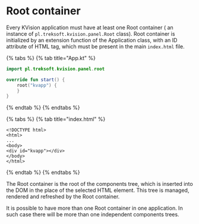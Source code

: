 # Root container

Every KVision application must have at least one Root container \( an instance of `pl.treksoft.kvision.panel.Root` class\). Root container is initialized by an extension function of the Application class, with an ID attribute of HTML tag, which must be present in the main `index.html` file.

{% tabs %}
{% tab title="App.kt" %}
```kotlin
import pl.treksoft.kvision.panel.root

override fun start() {
    root("kvapp") {
    }
}
```
{% endtab %}
{% endtabs %}

{% tabs %}
{% tab title="index.html" %}
```markup
<!DOCTYPE html>
<html>
...
<body>
<div id="kvapp"></div>
</body>
</html>
```
{% endtab %}
{% endtabs %}

The Root container is the root of the components tree, which is inserted into the DOM in the place of the selected HTML element. This tree is managed, rendered and refreshed by the Root container.

It is possible to have more than one Root container in one application. In such case there will be more than one independent components trees.

